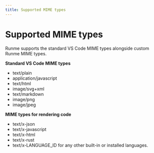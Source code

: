 ```yaml
---
title: Supported MIME types
---
```


# **Supported MIME types**

Runme supports the standard VS Code MIME types alongside custom Runme MIME types.

**Standard VS Code MIME types**

- text/plain
- application/javascript
- text/html
- image/svg+xml
- text/markdown
- image/png
- image/jpeg

**MIME types for rendering code**

- text/x-json
- text/x-javascript
- text/x-html
- text/x-rust
- text/x-LANGUAGE_ID for any other built-in or installed languages.
